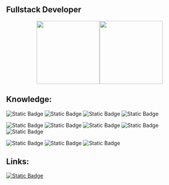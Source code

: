  ## Fullstack Developer


<div align="center">
  <a href="https://github.com/paulovct">
  <img height="170em" src="https://github-readme-stats.vercel.app/api?username=paulovct&show_icons=true&theme=dark&include_all_commits=false&count_private=true"/><img height="170em" src="https://github-readme-stats.vercel.app/api/top-langs/?username=paulovct&layout=compact&langs_count=7&theme=dark"/></a>
</div>

## Knowledge:

![Static Badge](https://img.shields.io/badge/Javascript-black?&style=for_the_badge&logo=javascript)
![Static Badge](https://img.shields.io/badge/Typescript-black?&style=for_the_badge&logo=typescript)
![Static Badge](https://img.shields.io/badge/React-black?&style=for_the_badge&logo=react)
![Static Badge](https://img.shields.io/badge/Tailwindcss-black?&style=for_the_badge&logo=tailwindcss)


![Static Badge](https://img.shields.io/badge/PHP-black?&style=for_the_badge&logo=php)
![Static Badge](https://img.shields.io/badge/Laravel-black?&style=for_the_badge&logo=laravel)
![Static Badge](https://img.shields.io/badge/Ruby-black?&style=for_the_badge&logo=ruby)
![Static Badge](https://img.shields.io/badge/Rails-black?&style=for_the_badge&logo=rubyonrails)
![Static Badge](https://img.shields.io/badge/Adonis-black?&style=for_the_badge&logo=adonisjs)

![Static Badge](https://img.shields.io/badge/Mongodb-black?&style=for_the_badge&logo=mongodb)
![Static Badge](https://img.shields.io/badge/Docker-black?&style=for_the_badge&logo=docker)
![Static Badge](https://img.shields.io/badge/Postgres-black?&style=for_the_badge&logo=postgresql)
</div>

## Links:
<nav>

[![Static Badge](https://img.shields.io/badge/Linkedin-black?&style=for_the_badge&logo=linkedin&link=https:asxas)](https://www.linkedin.com/in/paulo-victor-alves-216327211)
</nav>

